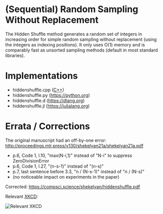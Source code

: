 # (Sequential) Random Sampling Without Replacement

The Hidden Shuffle method generates a random set of integers in increasing order for simple random sampling without replacement (using the integers as indexing positions). It only uses O(1) memory and is comparably fast as unsorted sampling methods (default in most standard libraries).

# Implementations

* hiddenshuffle.cpp ([C++](https://en.wikipedia.org/wiki/C%2B%2B))
* hiddenshuffle.py (https://python.org)
* hiddenshuffle.d (https://dlang.org)
* hiddenshuffle.jl (https://julialang.org)

# Errata / Corrections

The original manuscript had an off-by-one error: http://proceedings.mlr.press/v130/shekelyan21a/shekelyan21a.pdf

* p.6, Code 1, l.10, "max(N-i,1)" instead of "N-i" to suppress ZeroDivisionError
* p.6, Code 1, l.27, "(n-s-1)" instead of "(n-s)"
* p.7, last sentence before 3.3, "n / (N-s-1)" instead of "n / (N-s)"
* (no noticeable impact on experiments in the paper)

Corrected: https://compsci.science/shekelyan/hiddenshuffle.pdf

Relevant [XKCD](https://xkcd.com/2248/):

![Relevant XKCD](https://imgs.xkcd.com/comics/new_years_eve.png)

